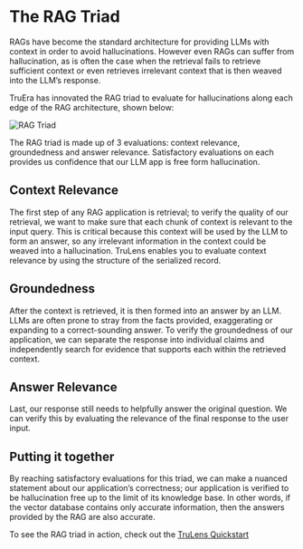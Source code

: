 # The RAG Triad

RAGs have become the standard architecture for providing LLMs with context in
order to avoid hallucinations. However even RAGs can suffer from hallucination,
as is often the case when the retrieval fails to retrieve sufficient context or
even retrieves irrelevant context that is then weaved into the LLM’s response.

TruEra has innovated the RAG triad to evaluate for hallucinations along each
edge of the RAG architecture, shown below:

![RAG Triad](../../../assets/images/RAG_Triad.jpg)

The RAG triad is made up of 3 evaluations: context relevance, groundedness and
answer relevance. Satisfactory evaluations on each provides us confidence that
our LLM app is free form hallucination.

## Context Relevance

The first step of any RAG application is retrieval; to verify the quality of our
retrieval, we want to make sure that each chunk of context is relevant to the
input query. This is critical because this context will be used by the LLM to
form an answer, so any irrelevant information in the context could be weaved
into a hallucination. TruLens enables you to evaluate context relevance by using
the structure of the serialized record.

## Groundedness

After the context is retrieved, it is then formed into an answer by an LLM. LLMs
are often prone to stray from the facts provided, exaggerating or expanding to a
correct-sounding answer. To verify the groundedness of our application, we can
separate the response into individual claims and independently search for
evidence that supports each within the retrieved context.

## Answer Relevance

Last, our response still needs to helpfully answer the original question. We can
verify this by evaluating the relevance of the final response to the user input.

## Putting it together

By reaching satisfactory evaluations for this triad, we can make a nuanced
statement about our application’s correctness; our application is verified to be
hallucination free up to the limit of its knowledge base. In other words, if the
vector database contains only accurate information, then the answers provided by
the RAG are also accurate.

To see the RAG triad in action, check out the [TruLens
Quickstart](https://www.trulens.org/trulens_eval/quickstart/)

